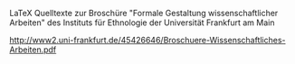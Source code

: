 LaTeX Quelltexte zur Broschüre "Formale Gestaltung wissenschaftlicher Arbeiten" des Instituts für Ethnologie der Universität Frankfurt am Main

http://www2.uni-frankfurt.de/45426646/Broschuere-Wissenschaftliches-Arbeiten.pdf